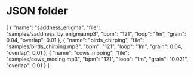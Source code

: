 # JSON folder

[
  {
    "name": "saddness_enigma",
    "file": "samples/saddness_by_enigma.mp3",
    "bpm": "121",
    "loop": "1m",
    "grain": 0.04,
    "overlap": 0.01
  },
  {
    "name": "birds_chirping",
    "file": "samples/birds_chirping.mp3",
    "bpm": "121",
    "loop": "1m",
    "grain": 0.04,
    "overlap": 0.01
  },
  {
    "name": "cows_mooing",
    "file": "samples/cows_mooing.mp3",
    "bpm": "121",
    "loop": "1m",
    "grain": "0.021",
    "overlap": 0.01
  }
]
